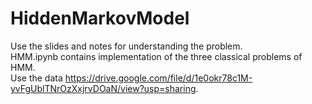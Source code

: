 # HiddenMarkovModel

Use the slides and notes for understanding the problem.   
HMM.ipynb contains implementation of the three classical problems of HMM.   
Use the data https://drive.google.com/file/d/1e0okr78c1M-yvFgUblTNrOzXxjrvDOaN/view?usp=sharing.  
